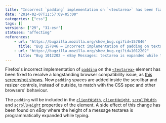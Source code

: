 ```yaml
---
title: "Incorrect `padding` implementation on `<textarea>` has been fixed"
date: "2014-02-07T11:57:09-05:00"
categories: ["css"]
tags: []
versions: ["29", "31-esr"]
statuses: "affecting"
references:
    - url: "https://bugzilla.mozilla.org/show_bug.cgi?id=157846"
      title: "Bug 157846 – Incorrect implementation of padding on textarea elements (scrollbars/resizer wrongly positioned)"
    - url: "https://bugzilla.mozilla.org/show_bug.cgi?id=1012202"
      title: "Bug 1012202 – eBay Messages: textarea is expanded while typing due to the scrollHeight change with Firefox 29"
---
```

Firefox's incorrect implementation of [`padding`](https://developer.mozilla.org/docs/Web/CSS/padding) on the [`<textarea>`](https://developer.mozilla.org/docs/Web/HTML/Element/textarea) element has been fixed to resolve a longstanding browser compatibility issue, as [this screenshot shows](https://bug157846.bugzilla.mozilla.org/attachment.cgi?id=784647). Now `padding` spaces are added inside the scrollbar and resizer controls, instead of outside, to match with the CSS spec and other browsers' behaviour.

The `padding` will be included in the [`clientWidth`](https://developer.mozilla.org/docs/Web/API/Element.clientWidth), [`clientHeight`](https://developer.mozilla.org/docs/Web/API/Element.clientHeight), [`scrollWidth`](https://developer.mozilla.org/docs/Web/API/Element.scrollWidth) and [`scrollHeight`](https://developer.mozilla.org/docs/Web/API/Element.scrollHeight) properties of the element. A side effect of this change has been found on *eBay* where the height of a message textarea is programmatically expanded while typing.
